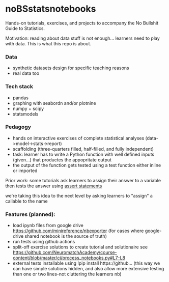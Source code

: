 # noBSstatsnotebooks
Hands-on tutorials, exercises, and projects to accompany the No Bullshit Guide to Statistics.

Motivation: reading about data stuff is not enough... learners need to play with data. This is what this repo is about.


### Data
- synthetic datasets design for specific teaching reasons
- real data too

### Tech stack
- pandas
- graphing with seabordn and/or plotnine
- numpy + scipy
- statsmodels

### Pedagogy
- hands on interactive exercises of complete statistical analyses (data->model->stats->report)
- scaffolding (three-quarters filled, half-filled, and fully independent)
- task: learner has to write a Python function
  with well defined inputs (given...) that productes
  the appopritate output
- the output of the function gets tested using a test function either inline or imported

Prior work: some tutorials ask learners to assign their answer to a variable then tests the answer using [assert statements](https://datascienceinpractice.github.io/assignments/D2_Pandas.html)

we're taking this idea to the next level by asking learners to "assign" a callable to the name


### Features (planned):

- load ipynb files from google drive https://github.com/minireference/nbexporter
  (for cases where google-drive shared notebook is the source of truth)
- run tests using github actions
- split-off exercise solutions to create tutorial and solutionaire
  see https://github.com/NeuromatchAcademy/course-content/blob/master/ci/process_notebooks.py#L7-L8
- external tests installable using !pip install https://github... 
  (this way we can have simple solutions hidden,
   and also allow more extensive testing than one or two lines-not cluttering the learners nb)







 
